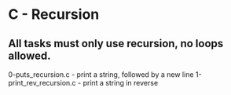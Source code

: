 # C - Recursion
## All tasks must only use recursion, no loops allowed.

0-puts_recursion.c - print a string, followed by a new line
1-print_rev_recursion.c - print a string in reverse
